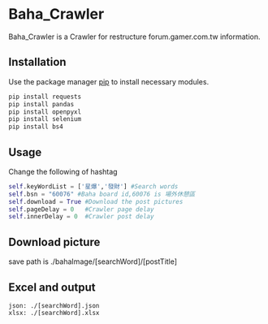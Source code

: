 # Baha_Crawler

Baha_Crawler is a Crawler for restructure forum.gamer.com.tw information.

## Installation

Use the package manager [pip](https://pip.pypa.io/en/stable/) to install necessary modules.

```bash
pip install requests
pip install pandas
pip install openpyxl
pip install selenium
pip install bs4
```

## Usage
Change the following of hashtag

```python
self.keyWordList = ['星爆','發財'] #Search words
self.bsn = "60076" #Baha board id,60076 is 場外休憩區
self.download = True #Download the post pictures
self.pageDelay = 0   #Crawler page delay
self.innerDelay = 0  #Crawler post delay
```

## Download picture
save path is ./bahaImage/[searchWord]/[postTitle]
## Excel and output
```
json: ./[searchWord].json
xlsx: ./[searchWord].xlsx
```
